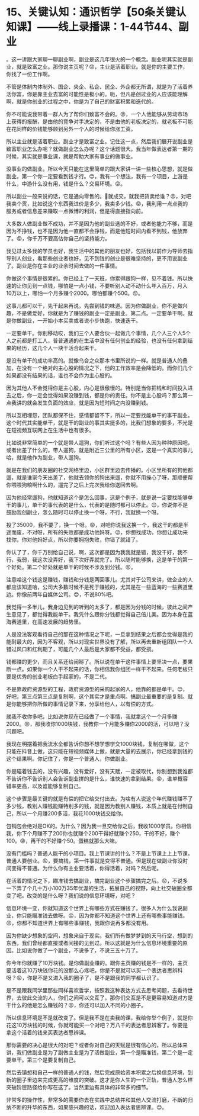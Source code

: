 # 15、关键认知：通识哲学【50条关键认知课】——线上录播课：1-44节44、副业

。这一讲跟大家聊一聊副业啊，副业是这几年很火的一个概念。副业呢其实就是副业，就是致富之业。那你说主页呢？😡，主业是活着职业。就是你的主要工作，你找了一份工作啊。

不管是体制内体制外、国企、央企、私企、民企、外企都无所谓，就是为了活着养活你富，你是靠主业去富的可能性是极小的。呃，但凡是创过业的人应该能理解啊，就是你创业的过程之中，你是为了自己的财富积累和迭代的。

你不可能说我带着一群人为了帮你们致富不会的。😡，一个人他能够从劳动市场上获得的报酬，是由他的竞争对手决定的，不是由他的老板决定的，就老板不可能在花同样的价钱能够顾到另外一个人的时候给你涨工资。

所以主业就是活着职业。副业才是致富之业。记住这一点，然后我们展开说副业是致富职业怎么办呢？就做副业怎么办呢？这个话题很大。我当年做表达者第一期的时候，其实就是事业课，就是帮助大家有事业的做事业。

没事业的做副业。所以今天只能在这里简单的跟大家讲一讲一些核心思想，就是做副业。第一个你一定要看到钱才行。😊，我有一个想法，我有一个项目，上游是什么，中游什么没有用，钱是什么？交易环境。😡。

所以副业一般来说的话，它是通向零售的。🎼就成交，就我把货卖给谁？😡，对吧我卖个货，比如说这个东西我进价是多少，我卖多少钱。😡，我利用一点点我的服务或者信息差来赚取一点微博的利润，但是得直接指向前。

大多数人做副业做不成功，并不是因为他的副业选的不好，或者他能力不够，而是因为不挣钱，也不是因为他一直都不会挣钱，而是他短时间内看不到钱，他放弃了。😡，你千万不要高估你自己的坚持能力。

我见过太多我的学员也好，我生活中的其他的朋友也好，包括我以前作为导师去指导别人创业，看那些创业者也好，见不到钱的创业是很难坚持的，更不用说副业了。副业是你在主业的业余时间去做的一件事情。

你做这个事情是很累的。你已经上了一天班，你累得跟狗一样，见不着钱。所以快速的让你见到一点钱，哪怕是一点小钱，不要听别人动不动什么年入百万，月入10万以上，哪怕一个月多赚个2000。哪怕都赚个500。😡。

这事儿都可以干，先干起来再说，先尝到钱的味道。因为你做副业，你不是做兴趣，不是做爱好，你就是为了赚钱的副业一定是副业。第二点。一定要单干啊。就是你做副业，一开始小本买卖或者说小步快跑，快速迭干。

一定要单干。你别移动哎，我们三个人要合伙一起做几个事情，几个人三个人5个人之前都是打工人，普普通通的在生活中没有任何创业的经验，也没有任何拿到结果的经历，这几个人一块干活合起来干。

是没有单干的成功率高的。就像乌合之众那本书里所说的一样。就是普通人的叠加，在没有一个绝对的主心股的情况之下，他的工作效率是会降低的。而你们几个如果都没有结果的话，谁也不会作为主心股的。

因为其他人不会觉得你是主心股，内心是很傲慢的。特别是当你把钱和时间投入进去之后，你一定会觉得如果没赚到钱，都是你的责任。你不是主心股吗？那么第一点我讲的就会发生负面的效应，就是因为短时间之内没赚到钱。

所以互相埋怨，团队都保不住，感情都留不下，所以一定要找能单干的事干副业。这个时代其实能单干，就是干的副业的事其实挺多的，比我们想象的要多，不光是在短视频互联网上在生活中也有很多。

比如说非常简单的一个就是带人遛狗，你们听过这个吗？有些人因为种种原因吧，或者出差了什么的，带人遛狗，就是附近三公里的所有小区，这是一个真实的事儿哈，就是他作为副业，带人遛狗。

就是在我们的朋友圈的社交网络里边，小区群里边去传播的。小区里所有的狗他都遛，就是谁家今天出差了，他就去领你的狗出来遛，你就不用操心了呀，那顺便帮你喂喂狗粮啊什么的，遛完了之后上完次我给你送回去啊。

因为他经常遛狗，他就知道这个是怎么回事，这是个例子，就是说一定要找能够单干的事儿，单干的事代表的是什么，代表的是随时都可以停止。😊，你说你不是鼓励我创副业，怎么随时可以停止换一个呀，不行，我就换一个呀。

投了35000，我不要了，换一个呀。😡，对吧你说我这换一个，我这干的都是半途而废，不对呀，所有的失败都是成功他妈呀。😡，你想找成功，你想让成功来找你，你对他妈好点，所以你要拥抱失败，你错了就错了。

你认了了，你千万别给自己说，啊，这次都是因为我我就是错，我没干好，我不行，我弱，我这次没弄好，我下次好弄就完了。所以随时能够换，这是单干的第一个好处。第二个好处就是单干的时候不涉及到分钱。😡。

注意哈这个钱这是赚钱，赚钱和分钱是两回事儿。尤其对于公司来讲，做企业的人都应该知道哈，公司大多数时候不是死于赚钱的，尤其是在一些蓝海的一些赛道里边。你像前两年自媒体公司。😊，不说80%吧。

我觉得一多半儿，我身边见到的听到的太多了，都是因为分钱的时候，彼此之间产生意见了，都觉得我能单干。我凭什么跟你分钱都觉得自己倍儿美。因为本身在蓝海赛道里，在高速发展的趋势里。

人是没法客观看待自己的那在这种情况之下呢，一旦拿到结果之后都会觉得是我的能耐最大的，因为不客观，所以对现实世界没有了解，所以再去重新组团队一个人错过风口和红利期了，可能几个人最后是大家都不受益，都受损。

钱都赚的更少，而且关系还给闹掰了。所以说在单干这件事情上要坚决一点，要果断一点。如果你一个人干不起来的话，你相信我你组团一样干不起来。任何老板只要是优秀的创业老板白手起家的，不是二代。

不是靠政府资源型的工程，政府资源型的采购起家的人，他靠的都是单干。😊，好吧，第三点第三点是复制啊，这个其实才是重点啊。搞副业最重要的是复制。就是你能够把你所做的事情记录下来，分享给他人，以有偿的方式。

就我不收你多吧，比如说你现在已经做了一个事情，我就拿这个一个月多赚2000。😡，那我收你1000块钱，我教你一个月能多赚你2000的活，可以吧？没问题吧。

我现在明摆着把我流水全都告诉你想不想学想学交1000块钱，复制在哪做，这个只能在抖音上做，这只能在短视频媒体上做，就是大量的去展示，你已经拿到钱的这个结果啊。你记住了，你是一个普通人，你做副业。

你是瞄着钱去的，没有兴趣，没有爱好，没有天赋，一定被取代，你别想到我谁都不告诉你不告诉别人会告诉副业拼的是什么，谁快速的拿到结果。😡，谁单概容错率更高，以及谁能够复制自己。

这个步骤是最关键的就是有偿的把它给交付出去。为啥有人说这个年代赚钱赚不了多少钱，教别人赚钱能赚特别多的钱，就是因为教别人赚钱，本质上就是在付制自己，所以一个月赚200多活，我花1000块钱交给你。

包销包会绝对是OK的。为什么？因为我一旦交给你之后，我收1000学员。你相信我，你下个月赚不了200你也就赚个200干得好就赚个250，干的不好，赚个100。😡，再干的不好赚个50。蛋糕就那么大嘛。

没有门槛吗？普通人能干的小项目。我上节课讲的什么？不是上节课上上上节课，普通人要创业。😡，要搞钱，第一件事就是变得不普通。但是现在做副业你没时间变得不普通。为什么你有主业要活着，你得活着，对吗？然后呢。

在活着的情况之下，瞄准钱去搞副业，搞完副业这个步骤搞完之后。😡，不说多一下弄了个几十万小100万35年优渥的生活，拓展自己的视野，向上社交破圈全都变了吧。改变的是什么呀？我们说的信息环境呀，对吧？

信息环境一变，你就知道这个世界上有哪些方式在赚钱了。很多人为什么我说副业，你只能瞄准钱去做呀。😡，因为你都不知道这个世界上还有哪些事能赚钱。😡，你都不知道世界上有哪些事赚钱，我跟你说再多都没有用。

因为你缺少想象的空间，想象来自于现实。我们所有做梦梦到的天马行空，想到的东西，我们曾经都直接或者间接的见到过。所以这就是为什么信息环境重要的原因。比如说你做了一个副业，不说多了，不说三五十万了。

你今年你就赚了10万块钱。是你做副业赚的。跟你主页赚的钱是不一样的，主页要活着这10万块钱你花的没那么心疼吧，你是不是就可以买一个表达者思辨科呀？😡，你是不是又进入我的圈子了，是不是跟我的同学都认识了。

是不是跟我同学里那些同样喜欢哲学，按照我这种表达方式去思考问题，去看待世界，去彼此交流的人，你们之间可以交互了。那你们交互是不是更容易知道对方是干什么的他是怎么赚钱的？😡，你还可以加入不同的小圈子。

所以信息环境是不是就改变了。但是我不是在卖我的课，我给你举个例子，就是你花这10万块钱的时候，你就可能买一个对吧？万八千的表达者思辨客了。你要是拿这个活着的钱来买表达者思辨课。

那你需要的决心是很大的对吧？或者你对自己的天赋是很有信心的，所以总体来讲，我们做副业是为了副做主业是为了活做副业，第一个是瞄准钱，第二个是一定要单干。第三个是要复制自己。

然后去镇想和自己一样的普通人的钱，然后完成原始资本积累之后换信息环境，到新的圈子里边来完成更高的维度的突破。这才是你人生的一个正轨，普通人怎么样突破阶层路径给你写在这了。当然里边有具体的非常多的细节。

非常多的操作性，非常多的需要你去在实践中总结并和其他人交流打磨，不断的归纳不断的升华的东西，如果感兴趣的话，欢迎加入表达者思辨课。😊。

